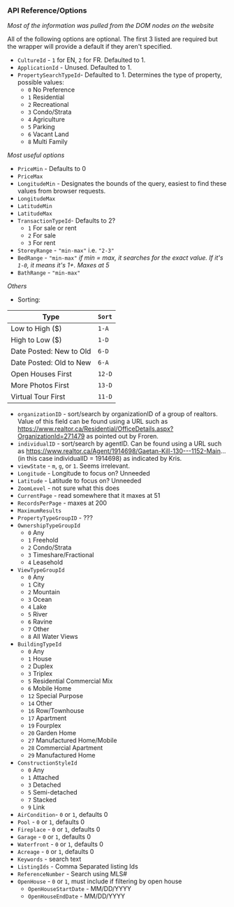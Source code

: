 ### API Reference/Options
*Most of the information was pulled from the DOM nodes on the website*

All of the following options are optional. The first 3 listed are required but the wrapper will provide a default if they aren't specified.

* `CultureId` - `1` for EN, `2` for FR. Defaulted to 1.
* `ApplicationId` - Unused. Defaulted to 1.
* `PropertySearchTypeId`- Defaulted to 1. Determines the type of property, possible values:
    * `0` No Preference
    * `1` Residential
    * `2` Recreational
    * `3` Condo/Strata
    * `4` Agriculture
    * `5` Parking
    * `6` Vacant Land
    * `8` Multi Family

*Most useful options*

* `PriceMin` - Defaults to 0
* `PriceMax`
* `LongitudeMin` - Designates the bounds of the query, easiest to find these values from browser requests.
* `LongitudeMax`
* `LatitudeMin`
* `LatitudeMax`
* `TransactionTypeId`- Defaults to 2?
    * `1` For sale or rent
    * `2` For sale
    * `3` For rent
* `StoreyRange` - ``"min-max"`` i.e. `"2-3"`
* `BedRange` - `"min-max"` *if min = max, it searches for the exact value. If it's `1-0`, it means it's 1+. Maxes at 5*
* `BathRange` - `"min-max"`

*Others*

* Sorting:

Type | `Sort` |
---- | -------- |
Low to High ($) | `1-A` |
High to Low ($) | `1-D` |
Date Posted: New to Old | `6-D` |
Date Posted: Old to New | `6-A` |
Open Houses First | `12-D` |
More Photos First | `13-D` |
Virtual Tour First | `11-D` |

* `organizationID` - sort/search by organizationID of a group of realtors. Value of this field can be found using a URL such as https://www.realtor.ca/Residential/OfficeDetails.aspx?OrganizationId=271479 as pointed out by Froren.
* `individualID` - sort/search by agentID. Can be found using a URL such as https://www.realtor.ca/Agent/1914698/Gaetan-Kill-130---1152-Main... (in this case individualID = 1914698) as indicated by Kris.
* `viewState` - `m`, `g`, or `1`. Seems irrelevant.
* `Longitude` - Longitude to focus on? Unneeded
* `Latitude` - Latitude to focus on? Unneeded
* `ZoomLevel` - not sure what this does
* `CurrentPage` - read somewhere that it maxes at 51
* `RecordsPerPage` - maxes at 200
* `MaximumResults`
* `PropertyTypeGroupID` - ???
* `OwnershipTypeGroupId`
    * `0` Any
    * `1` Freehold
    * `2` Condo/Strata
    * `3` Timeshare/Fractional
    * `4` Leasehold
* `ViewTypeGroupId`
    * `0` Any
    * `1` City
    * `2` Mountain
    * `3` Ocean
    * `4` Lake
    * `5` River
    * `6` Ravine
    * `7` Other
    * `8` All Water Views
* `BuildingTypeId`
    * `0` Any
    * `1` House
    * `2` Duplex
    * `3` Triplex
    * `5` Residential Commercial Mix
    * `6` Mobile Home
    * `12` Special Purpose
    * `14` Other
    * `16` Row/Townhouse
    * `17` Apartment
    * `19` Fourplex
    * `20` Garden Home
    * `27` Manufactured Home/Mobile
    * `28` Commercial Apartment
    * `29` Manufactured Home
* `ConstructionStyleId`
    * `0` Any
    * `1` Attached
    * `3` Detached
    * `5` Semi-detached
    * `7` Stacked
    * `9` Link
* `AirCondition`- `0` or `1`, defaults 0
* `Pool` - `0` or `1`, defaults 0
* `Fireplace` - `0` or `1`, defaults 0
* `Garage` - `0` or `1`, defaults 0
* `Waterfront` - `0` or `1`, defaults 0
* `Acreage` - `0` or `1`, defaults 0
* `Keywords` - search text
* `ListingIds` - Comma Separated listing Ids
* `ReferenceNumber` - Search using MLS#
* `OpenHouse` - `0` or `1`, must include if filtering by open house
    * `OpenHouseStartDate` - MM/DD/YYYY
    * `OpenHouseEndDate` - MM/DD/YYYY

